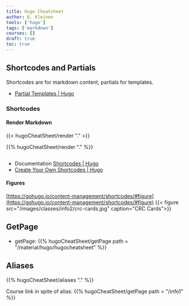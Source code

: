 ```yaml
---
title: Hugo Cheatsheet
author: B. Kleinen
tools: ['hugo']
tags: ['markdown']
courses: []
draft: true
toc: true
---
```




## Shortcodes and Partials

Shortcodes are for markdown content, partials for templates.

- [Partial Templates | Hugo](https://gohugo.io/templates/partials/)

### Shortcodes

#### Render Markdown

{{< hugoCheatSheet/render "." >}}

{{% hugoCheatSheet/render "." %}}

```

```

* Documentation [Shortcodes | Hugo](https://gohugo.io/content-management/shortcodes/)
* [Create Your Own Shortcodes | Hugo](https://gohugo.io/templates/shortcode-templates/)

#### Figures
[https://gohugo.io/content-management/shortcodes/#figure](https://gohugo.io/content-management/shortcodes/#figure)
{{< figure src="/images/classes/info2/crc-cards.jpg" caption="CRC Cards">}}



## GetPage

- getPage: {{% hugoCheatSheet/getPage  path = "/material/hugo/hugocheatsheet" %}}

## Aliases

{{% hugoCheatSheet/aliases "." %}}

Course link in spite of alias:
{{% hugoCheatSheet/getPage  path = "/info1" %}}
